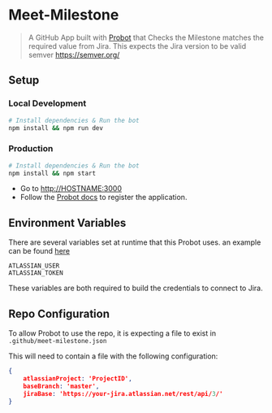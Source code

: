 # Meet-Milestone

> A GitHub App built with [Probot](https://github.com/probot/probot) that Checks the Milestone matches the required value from Jira.
> This expects the Jira version to be valid semver <https://semver.org/>

## Setup

### Local Development

```sh
# Install dependencies & Run the bot
npm install && npm run dev
```

### Production

```sh
# Install dependencies & Run the bot
npm install && npm start
```

- Go to <http://HOSTNAME:3000>
- Follow the [Probot docs](https://probot.github.io/docs/) to register the application.

## Environment Variables

There are several variables set at runtime that this Probot uses. an example can be found [here](./.env.example)

```text
ATLASSIAN_USER
ATLASSIAN_TOKEN
```

These variables are both required to build the credentials to connect to Jira.

## Repo Configuration

To allow Probot to use the repo, it is expecting a file to exist in `.github/meet-milestone.json`

This will need to contain a file with the following configuration:

```json
{
    atlassianProject: 'ProjectID',
    baseBranch: 'master',
    jiraBase: 'https://your-jira.atlassian.net/rest/api/3/'
}
```
